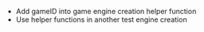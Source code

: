* Add gameID into game engine creation helper function
* Use helper functions in another test engine creation
